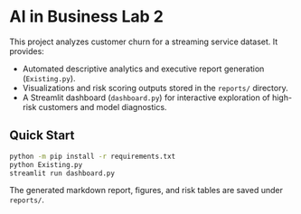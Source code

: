 # AI in Business Lab 2

This project analyzes customer churn for a streaming service dataset. It provides:

- Automated descriptive analytics and executive report generation (`Existing.py`).
- Visualizations and risk scoring outputs stored in the `reports/` directory.
- A Streamlit dashboard (`dashboard.py`) for interactive exploration of high-risk customers and model diagnostics.

## Quick Start

```bash
python -m pip install -r requirements.txt
python Existing.py
streamlit run dashboard.py
```

The generated markdown report, figures, and risk tables are saved under `reports/`.
